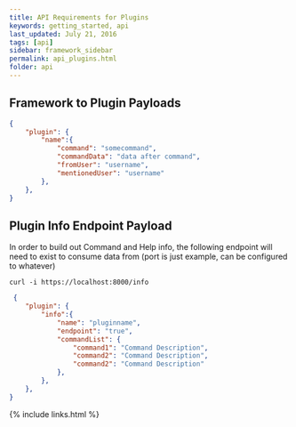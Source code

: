 ```yaml
---
title: API Requirements for Plugins
keywords: getting_started, api
last_updated: July 21, 2016
tags: [api]
sidebar: framework_sidebar
permalink: api_plugins.html
folder: api
---
```


## Framework to Plugin Payloads

```json
{
    "plugin": {
        "name":{
            "command": "somecommand",
            "commandData": "data after command",
            "fromUser": "username",
            "mentionedUser": "username"
        },
    },
}
```

## Plugin Info Endpoint Payload

In order to build out Command and Help info, the following endpoint will need to exist to consume data from (port is just example, can be configured to whatever)

`curl -i https://localhost:8000/info`

```json
 {
    "plugin": {
        "info":{
            "name": "pluginname",
            "endpoint": "true",
            "commandList": {
                "command1": "Command Description",
                "command2": "Command Description",
                "command2": "Command Description"
            },
        },
    },
}
```


{% include links.html %}
